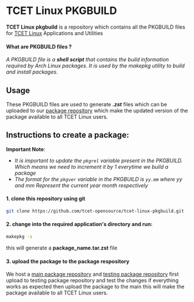 # TCET Linux PKGBUILD
**TCET Linux pkgbuild** is a repository which contains all the PKGBUILD files for [TCET Linux](https://github.com/tcet-opensource/tcet-linux) Applications and Utilities

#### What are PKGBUILD files ?
*A PKGBUILD file is a **shell script** that contains the build information required by Arch Linux packages. It is used by the makepkg utility to build and install packages.*

## Usage

These PKGBUILD files are used to generate ***.zst*** files which can be uploaded to our [package repository](https://github.com/tcet-opensource/tcet-linux-repo) which make the updated version of the package available to all TCET Linux users.

## Instructions to create a package:

**Important Note**:

- *It is important to update the `pkgrel` variable present in the PKGBUILD. Which means we need to increment it by 1 everytime we build a package*
- *The format for the `pkgver` variable in the PKGBUILD is `yy.mm` where yy and mm  Represent the current year  month respectively* 

#### 1. clone this repository using git
```bash
git clone https://github.com/tcet-opensource/tcet-linux-pkgbuild.git
```
#### 2. change into the required application's directory and run:
```bash
makepkg -s
```
this will generate a **package_name.tar.zst** file
#### 3. upload the package to the package respository

We host a [main package repository](https://github.com/tcet-opensource/tcet-linux-repo) and [testing package repository](https://github.com/tcet-opensource/tcet-linux-repo-testing) first upload to testing package repository and test the changes if everything works as expected then upload the package to the main this will make the package available to all TCET Linux users.
